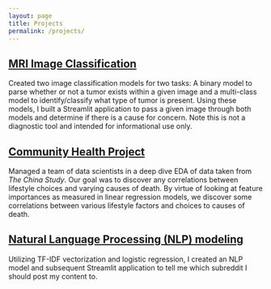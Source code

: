 ```yaml
---
layout: page
title: Projects
permalink: /projects/
---
```


## <a href="https://github.com/colbytse/MRI-image-classification.git" target="_blank">MRI Image Classification</a>

Created two image classification models for two tasks: A binary model to parse whether or not a tumor exists within a given image and a multi-class model to identify/classify what type of tumor is present. Using these models, I built a Streamlit application to pass a given image through both models and determine if there is a cause for concern. Note this is not a diagnostic tool and intended for informational use only. 

## <a href="https://github.com/colbytse/community_health_project.git" target="_blank">Community Health Project</a>
    
Managed a team of data scientists in a deep dive EDA of data taken from *The China Study*. Our goal was to discover any correlations between lifestyle choices and varying causes of death. By virtue of looking at feature importances as measured in linear regression models, we discover some correlations between various lifestyle factors and choices to causes of death.

## <a href="https://github.com/colbytse/reddit-nlp" target="_blank">Natural Language Processing (NLP) modeling</a>

Utilizing TF-IDF vectorization and logistic regression, I created an NLP model and subsequent Streamlit application to tell me which subreddit I should post my content to.

